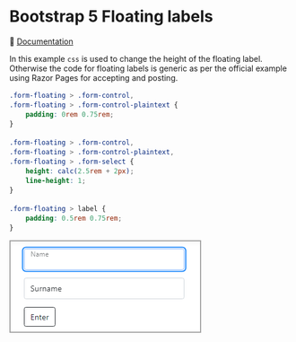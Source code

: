 ﻿# Bootstrap 5 Floating labels

:open_book: [Documentation](https://getbootstrap.com/docs/5.0/forms/floating-labels/)

In this example `css` is used to change the height of the floating label. Otherwise the code for floating labels is generic as per the official example using Razor Pages for accepting and posting.

```css
.form-floating > .form-control,
.form-floating > .form-control-plaintext {
    padding: 0rem 0.75rem;
}

.form-floating > .form-control,
.form-floating > .form-control-plaintext,
.form-floating > .form-select {
    height: calc(2.5rem + 2px);
    line-height: 1;
}

.form-floating > label {
    padding: 0.5rem 0.75rem;
}
```


![Figure1](assets/figure1.png)